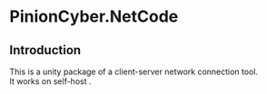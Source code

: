 # PinionCyber.NetCode


## Introduction
This is a unity package of a client-server network connection tool.  
It works on self-host .


